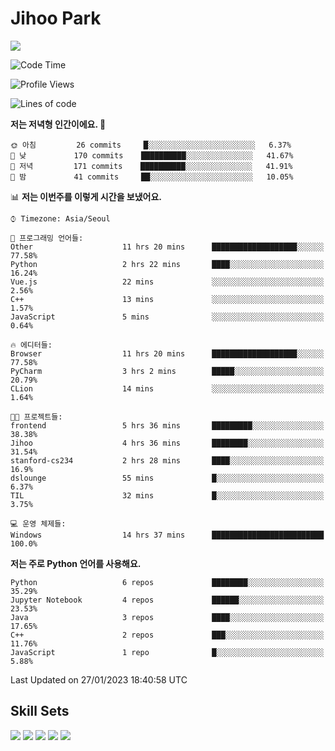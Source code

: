 # Jihoo Park
<!--![mazandi profile](http://mazandi.herokuapp.com/api?handle=wlgn8648&theme=warm) -->

<a href="https://www.linkedin.com/in/parkjihoo/" target="_blank"><img src="https://img.shields.io/badge/linkedin-0A66C2?style=flat-square&logo=linkedin&logoColor=white"/></a>

<!--START_SECTION:waka-->
![Code Time](http://img.shields.io/badge/Code%20Time-219%20hrs%2017%20mins-blue)

![Profile Views](http://img.shields.io/badge/Profile%20Views-33-blue)

![Lines of code](https://img.shields.io/badge/%EC%A0%80%EB%8A%94%20%EC%97%AC%ED%83%9C%EA%B9%8C%EC%A7%80%20-1%20Million%20%EC%A4%84%EC%9D%98%20%EC%BD%94%EB%93%9C%EB%A5%BC%20%EC%9E%91%EC%84%B1%ED%96%88%EC%96%B4%EC%9A%94.-blue)

**저는 저녁형 인간이에요. 🦉** 

```text
🌞 아침         26 commits     █░░░░░░░░░░░░░░░░░░░░░░░░   6.37% 
🌆 낮　         170 commits    ██████████░░░░░░░░░░░░░░░   41.67% 
🌃 저녁         171 commits    ██████████░░░░░░░░░░░░░░░   41.91% 
🌙 밤　         41 commits     ██░░░░░░░░░░░░░░░░░░░░░░░   10.05%

```


📊 **저는 이번주를 이렇게 시간을 보냈어요.** 

```text
⌚︎ Timezone: Asia/Seoul

💬 프로그래밍 언어들: 
Other                    11 hrs 20 mins      ███████████████████░░░░░░   77.58% 
Python                   2 hrs 22 mins       ████░░░░░░░░░░░░░░░░░░░░░   16.24% 
Vue.js                   22 mins             ░░░░░░░░░░░░░░░░░░░░░░░░░   2.56% 
C++                      13 mins             ░░░░░░░░░░░░░░░░░░░░░░░░░   1.57% 
JavaScript               5 mins              ░░░░░░░░░░░░░░░░░░░░░░░░░   0.64%

🔥 에디터들: 
Browser                  11 hrs 20 mins      ███████████████████░░░░░░   77.58% 
PyCharm                  3 hrs 2 mins        █████░░░░░░░░░░░░░░░░░░░░   20.79% 
CLion                    14 mins             ░░░░░░░░░░░░░░░░░░░░░░░░░   1.64%

🐱‍💻 프로젝트들: 
frontend                 5 hrs 36 mins       █████████░░░░░░░░░░░░░░░░   38.38% 
Jihoo                    4 hrs 36 mins       ████████░░░░░░░░░░░░░░░░░   31.54% 
stanford-cs234           2 hrs 28 mins       ████░░░░░░░░░░░░░░░░░░░░░   16.9% 
dslounge                 55 mins             █░░░░░░░░░░░░░░░░░░░░░░░░   6.37% 
TIL                      32 mins             █░░░░░░░░░░░░░░░░░░░░░░░░   3.75%

💻 운영 체제들: 
Windows                  14 hrs 37 mins      █████████████████████████   100.0%

```

**저는 주로 Python 언어를 사용해요.** 

```text
Python                   6 repos             ████████░░░░░░░░░░░░░░░░░   35.29% 
Jupyter Notebook         4 repos             ██████░░░░░░░░░░░░░░░░░░░   23.53% 
Java                     3 repos             ████░░░░░░░░░░░░░░░░░░░░░   17.65% 
C++                      2 repos             ███░░░░░░░░░░░░░░░░░░░░░░   11.76% 
JavaScript               1 repo              █░░░░░░░░░░░░░░░░░░░░░░░░   5.88%

```



 Last Updated on 27/01/2023 18:40:58 UTC
<!--END_SECTION:waka-->

## Skill Sets
<a><img src="https://img.shields.io/badge/tensorflow-FF6F00?style=flat-square&logo=tensorflow&logoColor=white"/></a>
<a><img src="https://img.shields.io/badge/mysql-4479A1?style=flat-square&logo=mysql&logoColor=white"/></a>
<a><img src="https://img.shields.io/badge/springboot-6DB33F?style=flat-square&logo=springboot&logoColor=white"/></a>
<a><img src="https://img.shields.io/badge/django-092E20?style=flat-square&logo=django&logoColor=white"/></a>
<a><img src="https://img.shields.io/badge/c++-00599C?style=flat-square&logo=c%2B%2B&logoColor=white"/></a>
<!--
**wlgn8648/wlgn8648** is a ✨ _special_ ✨ repository because its `README.md` (this file) appears on your GitHub profile.

Here are some ideas to get you started:

- 🔭 I’m currently working on ...
- 🌱 I’m currently learning ...
- 👯 I’m looking to collaborate on ...
- 🤔 I’m looking for help with ...
- 💬 Ask me about ...
- 📫 How to reach me: ...
- 😄 Pronouns: ...
- ⚡ Fun fact: ...
-->

